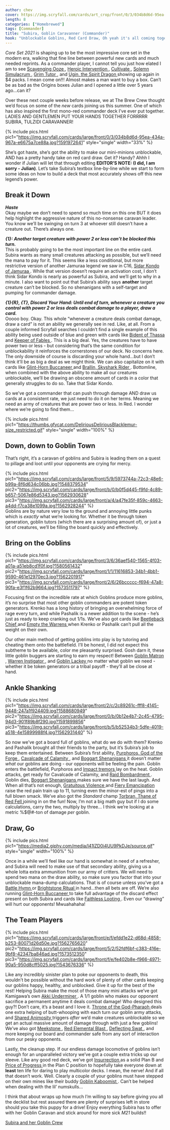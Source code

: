 ```yaml
---
author: chev
cover: https://img.scryfall.com/cards/art_crop/front/0/3/034b8d6d-95ea-434a-967a-e6675a7ce88a.jpg?1591972641
length: 8
categories: ["Homebrewed"]
tags: [Commander]
title: "Subira, Goblin Caravanner (Commander)"
hook: "Unblockable Goblins, Red Card Draw, Oh yeah it's all coming together..."
---
```

*Core Set 2021* is shaping up to be the most impressive core set in the modern era, walking that fine line between powerful new cards and much needed reprints. As a commander player, I cannot tell you just how elated I am to see 
<a
	class="accented-link"
	target="_blank"
	href="https://scryfall.com/card/cm2/143/scavenging-ooze?utm_source=api"
	data-toggle="popover"
	data-placement="top"
	data-content="<img src='https://img.scryfall.com/cards/normal/front/c/6/c6039b62-aa14-4ee0-9d77-49dbe2a3b9fa.jpg?1562276002' width=100% height=100%>">
	Scavenging Ooze
</a>, 
<a
	class="accented-link"
	target="_blank"
	href="https://scryfall.com/card/aer/109/heroic-intervention?utm_source=api"
	data-toggle="popover"
	data-placement="top"
	data-content="<img src='https://img.scryfall.com/cards/normal/front/8/f/8f5a620c-fde7-4b72-bf8a-efc4f14560c5.jpg?1576381983' width=100% height=100%>">
	Heroic Intervention
</a>, 
<a
	class="accented-link"
	target="_blank"
	href="https://scryfall.com/card/c20/170/cultivate?utm_source=api"
	data-toggle="popover"
	data-placement="top"
	data-content="<img src='https://img.scryfall.com/cards/normal/front/6/9/69c90a17-42ad-4f27-ab1b-3790bc0813b3.jpg?1591320806' width=100% height=100%>">
	Cultivate
</a>, 
<a
	class="accented-link"
	target="_blank"
	href="https://scryfall.com/card/c20/253/solemn-simulacrum?utm_source=api"
	data-toggle="popover"
	data-placement="top"
	data-content="<img src='https://img.scryfall.com/cards/normal/front/9/c/9cf94894-1dbb-4ef6-a3c2-388b3ee20225.jpg?1591321738' width=100% height=100%>">
	Solemn Simulacrum
</a>, 
<a
	class="accented-link"
	target="_blank"
	href="https://scryfall.com/card/me3/69/grim-tutor?utm_source=api"
	data-toggle="popover"
	data-placement="top"
	data-content="<img src='https://img.scryfall.com/cards/normal/front/0/7/07077952-8002-4010-904b-447294fd5686.jpg?1562896492' width=100% height=100%>">
	Grim Tutor
</a>, and 
<a
	class="accented-link"
	target="_blank"
	href="https://scryfall.com/card/frf/1/ugin-the-spirit-dragon?utm_source=api"
	data-toggle="popover"
	data-placement="top"
	data-content="<img src='https://img.scryfall.com/cards/normal/front/5/8/58c1e824-c8a9-4312-8e4c-a29a26d189a4.jpg?1562825451' width=100% height=100%>">
	Ugin, the Spirit Dragon
</a> showing up again in $4 packs. I mean come on!!! Almost makes a man want to buy a box. Can’t be as bad as the Origins boxes Julian and I opened a little over 5 years ago...can it?

Over these next couple weeks before release, we at The Brew Crew thought we’d focus on some of the *new* cards joining us this summer. One of which has also inspired the first mono-red commander deck I’ve ever put together. LADIES AND GENTLEMEN PUT YOUR HANDS TOGETHER FORRRRR SUBIRA, TULZIDI CARAVANNER!

{% include pics.html 
pic1="https://img.scryfall.com/cards/large/front/0/3/034b8d6d-95ea-434a-967a-e6675a7ce88a.jpg?1591972641"
style="single"
width="33%" %}
<br />

She’s got haste, she’s got the ability to make our mini-minions unblockable, AND has a pretty handy take on red card draw. Get it? Handy? Ahhh I wonder if Julian will let that through editing **EDITOR’S NOTE: (I did, I am sorry - Julian)**. Let’s take Subira’s textbox line-by-line while we start to form some ideas on how to build a deck that most accurately shows off this new legend’s power. 

## Break it Down

<b>*Haste*</b> <br />
Okay maybe we don’t need to spend so much time on this one BUT it does help highlight the aggressive nature of this no-nonsense caravan leader. You know we’ll be swinging on turn 3 at whoever still doesn’t have a creature out. There’s always one.

<b>*{1}: Another target creature with power 2 or less can’t be blocked this turn.* </b><br />
This is probably going to be the most important line on the entire card. Subira wants as many small creatures attacking as possible, but we’ll need the mana to pay for it. This seems like a less conditional, but more restrictive version of another Jamuraa legend we saw in C16, 
<a
	class="accented-link"
	target="_blank"
	href="https://scryfall.com/card/c16/42/sidar-kondo-of-jamuraa?utm_source=api"
	data-toggle="popover"
	data-placement="top"
	data-content="<img src='https://img.scryfall.com/cards/normal/front/1/9/19d2671c-39bd-4dd7-ac97-9cdf5c2cb149.jpg?1562390224' width=100% height=100%>">
	Sidar Kondo of Jamuraa
</a>. While that version doesn’t require an activation cost, I don’t think Sidar Kondo is nearly as powerful as Subira, and we’ll get to why in a minute. I also want to point out that Subira’s ability says **another** target creature can’t be blocked. So no shenanigans with a self-target and pumping for commander damage.

<b>*{1}{R}, {T}, Discard Your Hand: Until end of turn, whenever a creature you control with power 2 or less deals combat damage to a player, draw a card.* </b><br />
Ooooo boy. Okay. This whole “whenever a creature deals combat damage, draw a card” is not an ability we generally see in red. Like, at all. From a couple informed Scryfall searches I couldn’t find a single example of this ability being used outside of blue and green with cards like 
<a
	class="accented-link"
	target="_blank"
	href="https://scryfall.com/card/a25/42/bident-of-thassa?utm_source=api"
	data-toggle="popover"
	data-placement="top"
	data-content="<img src='https://img.scryfall.com/cards/normal/front/5/9/5903aac6-171c-48b7-984a-f074c176d179.jpg?1562435903' width=100% height=100%>">
	Bident of Thassa
</a> and 
<a
	class="accented-link"
	target="_blank"
	href="https://scryfall.com/card/eld/163/keeper-of-fables?utm_source=api"
	data-toggle="popover"
	data-placement="top"
	data-content="<img src='https://img.scryfall.com/cards/normal/front/6/7/6754d6cf-3506-48b5-a0ef-8a90b8dd2701.jpg?1572490595' width=100% height=100%>">
	Keeper of Fables
</a>. This is a big deal. Yes, the creatures have to have power two or less - but considering that’s the same condition for unblockability it reinforces the cornerstones of our deck. No concerns here. The only downside of course is discarding your whole hand...but I don’t think it’ll be as big a deal as we might think. We can also capitalize on it with cards like 
<a
	class="accented-link"
	target="_blank"
	href="https://scryfall.com/card/m20/141/glint-horn-buccaneer?utm_source=api"
	data-toggle="popover"
	data-placement="top"
	data-content="<img src='https://img.scryfall.com/cards/normal/front/d/f/df2df9cb-14f5-470f-b438-20f4ae8d0d59.jpg?1563899187' width=100% height=100%>">
	Glint-Horn Buccaneer
</a> and 
<a
	class="accented-link"
	target="_blank"
	href="https://scryfall.com/card/c20/4/brallin-skyshark-rider?utm_source=api"
	data-toggle="popover"
	data-placement="top"
	data-content="<img src='https://img.scryfall.com/cards/normal/front/9/b/9b4fdcd5-5346-46a8-b1a4-84ddb74089e0.jpg?1591234217' width=100% height=100%>">
	Brallin, Skyshark Rider
</a>. Bottomline, when combined with the above ability to make all our creatures unblockable, we’ll be drawing an obscene amount of cards in a color that generally struggles to do so. Take that Sidar Kondo.

So we’ve got a commander that can push through damage AND draw us cards at a consistent rate, we just need to do it on her terms. Meaning we need an army of creatures that are power two or less. In Red. I wonder where we’re going to find them...

{% include pics.html
pic1="https://thumbs.gfycat.com/DeliriousDeliriousBlacklemur-size_restricted.gif" 
style="single"
width="100%" %}
<br />

## Down, down to Goblin Town

That’s right, it’s a caravan of goblins and Subira is leading them on a quest to pillage and loot until your opponents are crying for mercy. 

{% include pics.html
pic1="https://img.scryfall.com/cards/large/front/5/9/5973744a-72c3-48e6-b99a-8f6d634c06bb.jpg?1548379534"
pic2="https://img.scryfall.com/cards/large/front/b/0/b0f5d445-f9fd-4c89-b657-5067e86d5343.jpg?1562930628"
pic3="https://img.scryfall.com/cards/large/front/a/4/a47fe35f-859c-4663-a4dd-f7ca38e1099a.jpg?1562928244" %}
<br />
Goblins are by nature very low to the ground and annoying little punks which is *exactly* what we’re looking for. Whether it be through token generation, goblin tutors (which there are a surprising amount of), or just a lot of creatures, we’ll be filling the board quickly and effectively.

## Bring on the Goblins

{% include pics.html
pic1="https://img.scryfall.com/cards/large/front/3/6/36aef540-1565-4f03-a01a-a51eb8cd1f0f.jpg?1580561432"
pic2="https://img.scryfall.com/cards/large/front/1/1/11616853-34b1-4bb1-9590-461e12970ec3.jpg?1562201917"
pic3="https://img.scryfall.com/cards/large/front/2/6/26bccccc-f694-47a8-90fa-e3f1f62b9664.jpg?1573511797" %}
<br />

Focusing first on the incredible rate at which Goblins produce more goblins, it’s no surprise that most other goblin commanders are potent token generators. Krenko has a long history of bringing an overwhelming force of rage every turn, and while Pashalik is a newer addition to the scene - he’s just as ready to keep cranking out 1/1s. We’ve also got cards like 
<a
	class="accented-link"
	target="_blank"
	href="https://scryfall.com/card/mb1/852/beetleback-chief?utm_source=api"
	data-toggle="popover"
	data-placement="top"
	data-content="<img src='https://img.scryfall.com/cards/normal/front/1/6/16b8a76e-5ad9-42b6-ba03-819b2491c0c2.jpg?1573511091' width=100% height=100%>">
	Beetleback Chief
</a> and 
<a
	class="accented-link"
	target="_blank"
	href="https://scryfall.com/card/dds/15/empty-the-warrens?utm_source=api"
	data-toggle="popover"
	data-placement="top"
	data-content="<img src='https://img.scryfall.com/cards/normal/front/4/2/42418f91-c7a9-461a-b00c-bba184e2a917.jpg?1562856596' width=100% height=100%>">
	Empty the Warrens
</a> when Krenko or Pashalik can’t pull all the weight on their own. 

Our other main method of getting goblins into play is by tutoring and cheating them onto the battlefield. I’ll be honest, I did not expect this subtheme to be available, color me pleasantly surprised. Gosh darn it, these little goblin buggers are starting to earn my respect! Between 
<a
	class="accented-link"
	target="_blank"
	href="https://scryfall.com/card/mb1/956/goblin-matron?utm_source=api"
	data-toggle="popover"
	data-placement="top"
	data-content="<img src='https://img.scryfall.com/cards/normal/front/b/8/b84b11b0-7511-4a11-a949-aa93af9ddbd6.jpg?1573511840' width=100% height=100%>">
	Goblin Matron
</a>, 
<a
	class="accented-link"
	target="_blank"
	href="https://scryfall.com/card/ddt/32/warren-instigator?utm_source=api"
	data-toggle="popover"
	data-placement="top"
	data-content="<img src='https://img.scryfall.com/cards/normal/front/a/4/a47fe35f-859c-4663-a4dd-f7ca38e1099a.jpg?1562928244' width=100% height=100%>">
	Warren Instigator
</a>, and 
<a
	class="accented-link"
	target="_blank"
	href="https://scryfall.com/card/vma/167/goblin-lackey?utm_source=api"
	data-toggle="popover"
	data-placement="top"
	data-content="<img src='https://img.scryfall.com/cards/normal/front/3/0/30104836-1e9d-4533-98f8-d5c4e6484b52.jpg?1562904811' width=100% height=100%>">
	Goblin Lackey
</a> no matter what goblin we need - whether it be token generators or a tribal payoff - they’ll all be close at hand.

## Ankle Shanking

{% include pics.html 
pic1="https://img.scryfall.com/cards/large/front/2/c/2c89261c-fff8-4145-9448-247a1f924409.jpg?1588680949"
pic2="https://img.scryfall.com/cards/large/front/0/b/0b12e4b7-2c45-4795-94d3-901f89b8f290.jpg?1591899856"
pic3="https://img.scryfall.com/cards/large/front/b/5/b52534b3-5dfe-4019-a518-4e15899988f4.jpg?1562931440" %}
<br />

So now we’ve got a board full of goblins, what do we do with them? Krenko and Pashalik brought all their friends to the party, but it’s Subira’s job to keep them entertained. Between Subira’s first ability, 
<a
	class="accented-link"
	target="_blank"
	href="https://scryfall.com/card/mb1/1029/purphoros-god-of-the-forge?utm_source=api"
	data-toggle="popover"
	data-placement="top"
	data-content="<img src='https://img.scryfall.com/cards/normal/front/2/c/2c89261c-fff8-4145-9448-247a1f924409.jpg?1588680949' width=100% height=100%>">
	Purphoros, God of the Forge
</a>, 
<a
	class="accented-link"
	target="_blank"
	href="https://scryfall.com/card/rna/95/cavalcade-of-calamity?utm_source=api"
	data-toggle="popover"
	data-placement="top"
	data-content="<img src='https://img.scryfall.com/cards/normal/front/8/a/8a81e889-490b-4aeb-8e84-ea9a390bb8fe.jpg?1584830817' width=100% height=100%>">
	Cavalcade of Calamity
</a>, and 
<a
	class="accented-link"
	target="_blank"
	href="https://scryfall.com/card/evg/54/boggart-shenanigans?utm_source=api"
	data-toggle="popover"
	data-placement="top"
	data-content="<img src='https://img.scryfall.com/cards/normal/front/b/5/b52534b3-5dfe-4019-a518-4e15899988f4.jpg?1562931440' width=100% height=100%>">
	Boggart Shenanigans
</a> it doesn’t matter *what* our goblins are doing - our opponents will be feeling the pain. Goblin enters the battlefield, Purphoros and 
<a
	class="accented-link"
	target="_blank"
	href="https://scryfall.com/card/mb1/978/impact-tremors?utm_source=api"
	data-toggle="popover"
	data-placement="top"
	data-content="<img src='https://img.scryfall.com/cards/normal/front/a/c/acabeb7d-6f8f-4750-a29d-e0dd4e781c52.jpg?1573512000' width=100% height=100%>">
	Impact tremors
</a> lay on the heat. Goblin attacks, get ready for Cavalcade of Calamity, and 
<a
	class="accented-link"
	target="_blank"
	href="https://scryfall.com/card/uma/142/raid-bombardment?utm_source=api"
	data-toggle="popover"
	data-placement="top"
	data-content="<img src='https://img.scryfall.com/cards/normal/front/c/a/ca75d458-4947-4075-89b6-e93936c67370.jpg?1547517351' width=100% height=100%>">
	Raid Bombardment
</a>. Goblin dies, 
<a
	class="accented-link"
	target="_blank"
	href="https://scryfall.com/card/evg/54/boggart-shenanigans?utm_source=api"
	data-toggle="popover"
	data-placement="top"
	data-content="<img src='https://img.scryfall.com/cards/normal/front/b/5/b52534b3-5dfe-4019-a518-4e15899988f4.jpg?1562931440' width=100% height=100%>">
	Boggart Shenanigans
</a> makes sure we have the last laugh. And When all that’s not enough, 
<a
	class="accented-link"
	target="_blank"
	href="https://scryfall.com/card/cn2/161/gratuitous-violence?utm_source=api"
	data-toggle="popover"
	data-placement="top"
	data-content="<img src='https://img.scryfall.com/cards/normal/front/0/9/093e3fc5-b2e0-4376-b8ad-4470e02e3f63.jpg?1576382868' width=100% height=100%>">
	Gratuitous Violence
</a> and 
<a
	class="accented-link"
	target="_blank"
	href="https://scryfall.com/card/m21/143/fiery-emancipation?utm_source=api"
	data-toggle="popover"
	data-placement="top"
	data-content="<img src='https://img.scryfall.com/cards/normal/front/0/b/0b12e4b7-2c45-4795-94d3-901f89b8f290.jpg?1591899856' width=100% height=100%>">
	Fiery Emancipation
</a> raise the red pain train up to 11, turning even the minor-est of pings into a full blown smack. We’ve also got the *Standard* champ 
<a
	class="accented-link"
	target="_blank"
	href="https://scryfall.com/card/eld/147/torbran-thane-of-red-fell?utm_source=api"
	data-toggle="popover"
	data-placement="top"
	data-content="<img src='https://img.scryfall.com/cards/normal/front/7/9/79f591cd-d277-4ba5-b1bf-1c09cac9cb8a.jpg?1572490491' width=100% height=100%>">
	Torbran, Thane of Red Fell
</a> joining in on the fun! Now, I’m not a big math guy but if I do some calculations, carry the two, multiply by three... I think we’re looking at a metric %$@#-ton of damage *per* goblin. 

## Draw, Go

{% include pics.html
pic1="https://media2.giphy.com/media/l41lZD0i4UU9PkDJe/source.gif" 
style="single"
width="100%" %}
<br />

Once in a while we’ll feel like our hand is somewhat in need of a refresher, and Subira will need to make use of that secondary ability, giving us a whole lotta extra ammunition from our army of critters. We will need to spend two mana on the draw ability, so make sure you factor that into your unblockable mana-dump calculations. That is of course unless you’ve got a 
<a
	class="accented-link"
	target="_blank"
	href="https://scryfall.com/card/avr/128/battle-hymn?utm_source=api"
	data-toggle="popover"
	data-placement="top"
	data-content="<img src='https://img.scryfall.com/cards/normal/front/4/3/43b5d46e-7054-44f8-9a14-b412f2f0ab86.jpg?1561864718' width=100% height=100%>">
	Battle Hymn
</a> or 
<a
	class="accented-link"
	target="_blank"
	href="https://scryfall.com/card/ons/191/brightstone-ritual?utm_source=api"
	data-toggle="popover"
	data-placement="top"
	data-content="<img src='https://img.scryfall.com/cards/normal/front/5/b/5b08b0a6-c94e-4407-8a24-c8202497b5f2.jpg?1562916460' width=100% height=100%>">
	Brightstone Ritual
</a> in hand...then all bets are off. We’re also running 
<a
	class="accented-link"
	target="_blank"
	href="https://scryfall.com/card/m20/141/glint-horn-buccaneer?utm_source=api"
	data-toggle="popover"
	data-placement="top"
	data-content="<img src='https://img.scryfall.com/cards/normal/front/d/f/df2df9cb-14f5-470f-b438-20f4ae8d0d59.jpg?1563899187' width=100% height=100%>">
	Glint-Horn Buccaneer
</a> to take full advantage of the discard effect present on both Subira and cards like 
<a
	class="accented-link"
	target="_blank"
	href="https://scryfall.com/card/mb1/919/faithless-looting?utm_source=api"
	data-toggle="popover"
	data-placement="top"
	data-content="<img src='https://img.scryfall.com/cards/normal/front/6/7/671c008a-8ff8-42d7-9e03-6d8a9ddace67.jpg?1573511573' width=100% height=100%>">
	Faithless Looting
</a>. Even our “drawing” will hurt our opponents! Mwuahahaha!

## The Team Players

{% include pics.html 
pic1="https://img.scryfall.com/cards/large/front/e/f/efdd1e22-d68d-4858-b253-80071d26d50e.jpg?1562765620"
pic2="https://img.scryfall.com/cards/large/front/5/2/52fdf6bf-c383-416e-9bf8-42347ba846ad.jpg?1573512350"
pic3="https://img.scryfall.com/cards/large/front/f/e/fe402b8e-f966-4971-90a5-950d8cff5025.jpg?1543676336" %}
<br />

Like any incredibly sinister plan to poke our opponents to death, this wouldn’t be possible without the hard work of plenty of other cards keeping our goblins happy, healthy, and unblocked. Give it up for the best of the rest! Helping Subira make the most of those many mini attacks we’ve got Kamigawa’s own 
<a
	class="accented-link"
	target="_blank"
	href="https://scryfall.com/card/chk/155/akki-underminer?utm_source=api"
	data-toggle="popover"
	data-placement="top"
	data-content="<img src='https://img.scryfall.com/cards/normal/front/e/f/efdd1e22-d68d-4858-b253-80071d26d50e.jpg?1562765620' width=100% height=100%>">
	Akki Underminer
</a>. A 1/1 goblin who makes our opponent sacrifice a permanent anytime it deals combat damage! Who designed this guy?! Don’t care, it’s a beast and I love it. 
<a
	class="accented-link"
	target="_blank"
	href="https://scryfall.com/card/akh/237/throne-of-the-god-pharaoh?utm_source=api"
	data-toggle="popover"
	data-placement="top"
	data-content="<img src='https://img.scryfall.com/cards/normal/front/f/e/fe402b8e-f966-4971-90a5-950d8cff5025.jpg?1543676336' width=100% height=100%>">
	Throne of the God-Pharaoh
</a> deals one extra helping of butt-whooping with each turn our goblin army attacks, and 
<a
	class="accented-link"
	target="_blank"
	href="https://scryfall.com/card/c20/158/shared-animosity?utm_source=api"
	data-toggle="popover"
	data-placement="top"
	data-content="<img src='https://img.scryfall.com/cards/normal/front/b/b/bb7a56c4-5f20-4fd0-8f95-44061dec1df8.jpg?1591320679' width=100% height=100%>">
	Shared Animosity
</a> triggers *after* we’d make creatures unblockable so we get an actual massive amount of damage through with just a few goblins! We’ve also got 
<a
	class="accented-link"
	target="_blank"
	href="https://scryfall.com/card/7ed/307/meekstone?utm_source=api"
	data-toggle="popover"
	data-placement="top"
	data-content="<img src='https://img.scryfall.com/cards/normal/front/0/a/0a691664-9275-4b89-a8e3-b99c88717ffb.jpg?1562231937' width=100% height=100%>">
	Meekstone
</a>, 
<a
	class="accented-link"
	target="_blank"
	href="https://scryfall.com/card/a25/147/red-elemental-blast?utm_source=api"
	data-toggle="popover"
	data-placement="top"
	data-content="<img src='https://img.scryfall.com/cards/normal/front/7/0/70a45e9b-699e-425a-9f3d-267274830d3e.jpg?1562436618' width=100% height=100%>">
	Red Elemental Blast
</a>, 
<a
	class="accented-link"
	target="_blank"
	href="https://scryfall.com/card/c20/50/deflecting-swat?utm_source=api"
	data-toggle="popover"
	data-placement="top"
	data-content="<img src='https://img.scryfall.com/cards/normal/front/8/4/84f035e1-6c89-457b-b05f-85680a50ed91.jpg?1591319579' width=100% height=100%>">
	Deflecting Swat
</a>, and more keeping our board and commander safe from any sort of interaction from our pesky opponents.

Lastly, the cleanup step. If our endless damage locomotive of goblins isn’t enough for an unparalleled victory we’ve got a couple extra tricks up our sleeve. Like any good red deck, we’ve got 
<a
	class="accented-link"
	target="_blank"
	href="https://scryfall.com/card/cmd/126/insurrection?utm_source=api"
	data-toggle="popover"
	data-placement="top"
	data-content="<img src='https://img.scryfall.com/cards/normal/front/2/e/2e7df217-8622-45f7-90e3-2230ac9d30f3.jpg?1562903546' width=100% height=100%>">
	Insurrection
</a> as a solid Plan B and 
<a
	class="accented-link"
	target="_blank"
	href="https://scryfall.com/card/mb1/1026/price-of-progress?utm_source=api"
	data-toggle="popover"
	data-placement="top"
	data-content="<img src='https://img.scryfall.com/cards/normal/front/5/2/52fdf6bf-c383-416e-9bf8-42347ba846ad.jpg?1573512350' width=100% height=100%>">
	Price of Progress
</a> in the Plan C position to hopefully take everyone down at **least** ten life for daring to play multicolor decks. I mean, the nerve! And if all that doesn’t work. Well. Clearly a couple of your goblins must have stepped on their own mines like their buddy 
<a
	class="accented-link"
	target="_blank"
	href="https://scryfall.com/card/m15/144/goblin-kaboomist?utm_source=api"
	data-toggle="popover"
	data-placement="top"
	data-content="<img src='https://img.scryfall.com/cards/normal/front/8/0/80e1d85a-18e5-4c6a-85fd-a009bd8fda38.jpg?1562789940' width=100% height=100%>">
	Goblin Kaboomist
</a>. Can’t be helped when dealing with the lil’ numskulls...

I think that about wraps up how much I’m willing to say before giving you all the decklist but rest assured there are plenty of surprises left in store should you take this puppy for a drive! Enjoy everything Subira has to offer with her Goblin Caravan and stick around for more sick *M21* builds!!

<a href="http://tappedout.net/mtg-decks/subira-goblin-caravaneer/?cb=1592263384" target="_blank">Subira and her Goblin Crew</a>
